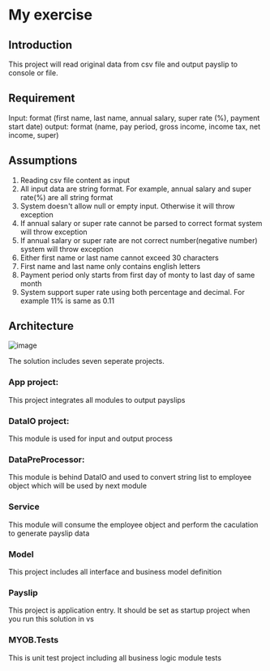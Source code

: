 # My exercise
## Introduction 
This project will read original data from csv file and output payslip to console or file.

## Requirement
Input: format (first name, last name, annual salary, super rate (%), payment start date)
output: format (name, pay period, gross income, income tax, net income, super)

## Assumptions
1. Reading csv file content as input
2. All input data are string format. For example, annual salary and super rate(%) are all string format
3. System doesn't allow null or empty input. Otherwise it will throw exception
4. If annual salary or super rate cannot be parsed to correct format system will throw exception
5. If annual salary or super rate are not correct number(negative number) system will throw exception
6. Either first name or last name cannot exceed 30 characters
7. First name and last name only contains english letters
8. Payment period only starts from first day of monty to last day of same month
9. System support super rate using both percentage and decimal. For example 11% is same as 0.11

## Architecture
![image](https://user-images.githubusercontent.com/38408398/49339086-3b470100-f691-11e8-997e-98ebaadadd47.png)

The solution includes seven seperate projects.
### App project:
This project integrates all modules to output payslips
### DataIO project:
This module is used for input and output process
### DataPreProcessor:
This module is behind DataIO and used to convert string list to employee object which will be used by next module
### Service
This module will consume the employee object and perform the caculation to generate payslip data
### Model
This project includes all interface and business model definition
### Payslip
This project is application entry. It should be set as startup project when you run this solution in vs
### MYOB.Tests
This is unit test project including all business logic module tests

